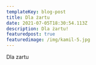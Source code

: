 ```yaml
---
templateKey: blog-post
title: Dla żartu
date: 2021-07-05T18:30:54.113Z
description: Dla żartu!
featuredpost: true
featuredimage: /img/kamil-5.jpg
---
```

Dla zartu